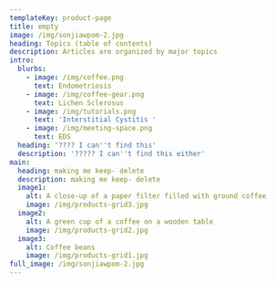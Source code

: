 ```yaml
---
templateKey: product-page
title: empty
image: /img/sonjiawpom-2.jpg
heading: Topics (table of contents)
description: Articles are organized by major topics
intro:
  blurbs:
    - image: /img/coffee.png
      text: Endometriosis
    - image: /img/coffee-gear.png
      text: Lichen Sclerosus
    - image: /img/tutorials.png
      text: 'Interstitial Cystitis '
    - image: /img/meeting-space.png
      text: EDS
  heading: '???? I can''t find this'
  description: '????? I can''t find this either'
main:
  heading: making me keep- delete
  description: making me keep- delete
  image1:
    alt: A close-up of a paper filter filled with ground coffee
    image: /img/products-grid3.jpg
  image2:
    alt: A green cup of a coffee on a wooden table
    image: /img/products-grid2.jpg
  image3:
    alt: Coffee beans
    image: /img/products-grid1.jpg
full_image: /img/sonjiawpom-2.jpg
---
```


